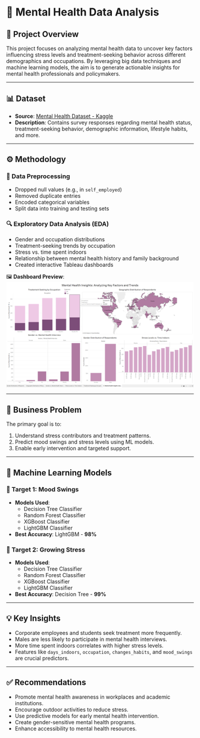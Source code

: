 # 🧠 Mental Health Data Analysis

## 📌 Project Overview

This project focuses on analyzing mental health data to uncover key factors influencing stress levels and treatment-seeking behavior across different demographics and occupations. By leveraging big data techniques and machine learning models, the aim is to generate actionable insights for mental health professionals and policymakers.

---

## 📊 Dataset

- **Source**: [Mental Health Dataset - Kaggle](https://www.kaggle.com/datasets/bhavikjikadara/mental-health-dataset)
- **Description**: Contains survey responses regarding mental health status, treatment-seeking behavior, demographic information, lifestyle habits, and more.

---

## ⚙️ Methodology

### 🧹 Data Preprocessing
- Dropped null values (e.g., in `self_employed`)
- Removed duplicate entries
- Encoded categorical variables
- Split data into training and testing sets

### 🔍 Exploratory Data Analysis (EDA)
- Gender and occupation distributions
- Treatment-seeking trends by occupation
- Stress vs. time spent indoors
- Relationship between mental health history and family background
- Created interactive Tableau dashboards

🖼️ **Dashboard Preview**:  
![Mental Health Dashboard](./ALY6110_Group5_Tableau_Dashboard.png)

---

## 🧠 Business Problem

The primary goal is to:
1. Understand stress contributors and treatment patterns.
2. Predict mood swings and stress levels using ML models.
3. Enable early intervention and targeted support.

---

## 🤖 Machine Learning Models

### 🎯 Target 1: Mood Swings
- **Models Used**:  
  - Decision Tree Classifier  
  - Random Forest Classifier  
  - XGBoost Classifier  
  - LightGBM Classifier  
- **Best Accuracy**: LightGBM - **98%**

### 🎯 Target 2: Growing Stress
- **Models Used**:  
  - Decision Tree Classifier  
  - Random Forest Classifier  
  - XGBoost Classifier  
  - LightGBM Classifier  
- **Best Accuracy**: Decision Tree - **99%**

---

## 💡 Key Insights

- Corporate employees and students seek treatment more frequently.
- Males are less likely to participate in mental health interviews.
- More time spent indoors correlates with higher stress levels.
- Features like `days_indoors`, `occupation`, `changes_habits`, and `mood_swings` are crucial predictors.

---

## ✅ Recommendations

- Promote mental health awareness in workplaces and academic institutions.
- Encourage outdoor activities to reduce stress.
- Use predictive models for early mental health intervention.
- Create gender-sensitive mental health programs.
- Enhance accessibility to mental health resources.

